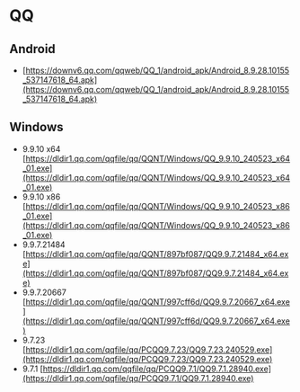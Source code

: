 # QQ

## Android
- [https://downv6.qq.com/qqweb/QQ_1/android_apk/Android_8.9.28.10155_537147618_64.apk](https://downv6.qq.com/qqweb/QQ_1/android_apk/Android_8.9.28.10155_537147618_64.apk)

## Windows
- 9.9.10 x64 [https://dldir1.qq.com/qqfile/qq/QQNT/Windows/QQ_9.9.10_240523_x64_01.exe](https://dldir1.qq.com/qqfile/qq/QQNT/Windows/QQ_9.9.10_240523_x64_01.exe)
- 9.9.10 x86 [https://dldir1.qq.com/qqfile/qq/QQNT/Windows/QQ_9.9.10_240523_x86_01.exe](https://dldir1.qq.com/qqfile/qq/QQNT/Windows/QQ_9.9.10_240523_x86_01.exe)
- 9.9.7.21484 [https://dldir1.qq.com/qqfile/qq/QQNT/897bf087/QQ9.9.7.21484_x64.exe](https://dldir1.qq.com/qqfile/qq/QQNT/897bf087/QQ9.9.7.21484_x64.exe)
- 9.9.7.20667 [https://dldir1.qq.com/qqfile/qq/QQNT/997cff6d/QQ9.9.7.20667_x64.exe](https://dldir1.qq.com/qqfile/qq/QQNT/997cff6d/QQ9.9.7.20667_x64.exe)
- 9.7.23 [https://dldir1.qq.com/qqfile/qq/PCQQ9.7.23/QQ9.7.23.240529.exe](https://dldir1.qq.com/qqfile/qq/PCQQ9.7.23/QQ9.7.23.240529.exe)
- 9.7.1 [https://dldir1.qq.com/qqfile/qq/PCQQ9.7.1/QQ9.7.1.28940.exe](https://dldir1.qq.com/qqfile/qq/PCQQ9.7.1/QQ9.7.1.28940.exe)
